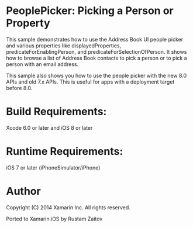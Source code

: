 PeoplePicker: Picking a Person or Property
==============
This sample demonstrates how to use the Address Book UI people picker and various properties like displayedProperties, predicateForEnablingPerson, and predicateForSelectionOfPerson. It shows how to browse a list of Address Book contacts to pick a person or to pick a person with an email address.

This sample also shows you how to use the people picker with the new 8.0 APIs and old 7.x APIs. This is useful for apps with a deployment target before 8.0.

Build Requirements:
=====
Xcode 6.0 or later and iOS 8 or later

Runtime Requirements:
======
iOS 7 or later (iPhoneSimulator/iPhone)

Author
======
Copyright (C) 2014 Xamarin Inc. All rights reserved.

Ported to Xamarin.iOS by Rustam Zaitov
